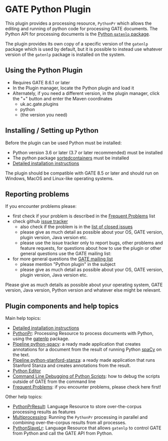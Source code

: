 # GATE Python Plugin

This plugin provides a processing resource, `PythonPr` which allows the editing and running of python code for processing
GATE documents. The Python API for processing documents is the [Python `gatenlp` package](https://gatenlp.github.io/python-gatenlp).

The plugin provides its own copy of a specific version of the `gatenlp` package which is used by default, but it is possible to
instead use whatever version of the `gatenlp` package is installed on the system.

## Using the Python Plugin

* Requires GATE 8.6.1 or later
* In the Plugin manager, locate the Python plugin and load it
* Alternately, if you need a different version, in the plugin manager, click the "+" button and enter the Maven coordinates
  * uk.ac.gate.plugins
  * python
  * (the version you need)

## Installing / Setting up Python

Before the plugin can be used Python must be installed:

* Python version 3.6 or later (3.7 or later recommended)  must be installed
* The python package [sortedcontainers](https://pypi.org/project/sortedcontainers/) must be installed
* [Detailed installation instructions](python-install.md)

The plugin should be compatible with GATE 8.5 or later and
should run on Windows, MacOS and Linux-like operating systems.

## Reporting problems

If you encounter problems please:

* first check if your problem is described in the [Frequent Problems](frequent-problems) list
* check github [issue tracker](https://github.com/GateNLP/gateplugin-Python/issues)
  * also check if the problem is in the [list of closed issues](https://github.com/GateNLP/gateplugin-Python/issues?q=is%3Aissue+is%3Aclosed)
  * please give as much detail as possible about your OS, GATE version, plugin version, Java version etc.
  * please use the issue tracker only to report bugs, other problems and feature requests, for questions about how to use the plugin or other general questions use the GATE mailing list:
* for more general questions the [GATE mailing list](https://groups.io/g/gate-users/topics)
  * please mention "Python plugin" in the subject
  * please give as much detail as possible about your OS, GATE version, plugin version, Java version etc.

Please give as much details as possible about your operating system,
GATE version, Java version, Python version and whatever else might be relevant.

## Plugin components and help topics

Main help topics:

* [Detailed installation instructions](python-install.md)
* [PythonPr](PythonPr): Processing Resource to process documents with Python, using the [gatenlp](https://gatenlp.github.io/python-gatenlp/) package.
* [Pipeline python-spacy](pipeline-python-spacy): a ready made application that creates  annotations for a document from the result of running Python   [spaCy](https://spacy.io/) on the text.
* [Pipeline python-stanford-stanza](pipeline-python-stanford-stanza): a ready made application that runs Stanford Stanza and creates annotations from the result.
* [Python Editor](python-editor.md)
* [Command Line Debugging of Python Scripts](debug-scripts): how to debug the scripts   outside of GATE from the command line
* [Frequent Problems](frequent-problems): if you encounter problems, please check here first!

Other help topics: 

* [PythonPrResult](PythonPrResult): Language Resource to store over-the-corpus  processing results as features
* [Multiprocessing](multiprocessing): Running the `PythonPr` processing in  parallel and combining over-the-corpus results from all processes.
* [PythonSlaveLr](PythonSlaveLr): Language Resource that allows `gatenlp` to  control GATE from Python and call the GATE API from Python.
